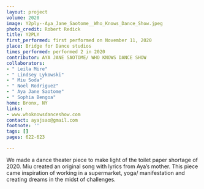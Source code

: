 ```yaml
---
layout: project
volume: 2020
image: Y2ply--Aya_Jane_Saotome__Who_Knows_Dance_Show.jpeg
photo_credit: Robert Redick
title: Y2PLY
first_performed: first performed on November 11, 2020
place: Bridge for Dance studios
times_performed: performed 2 in 2020
contributor: AYA JANE SAOTOME/ WHO KNOWS DANCE SHOW
collaborators:
- " Leila Mire"
- " Lindsey Lykowski"
- " Miu Soda"
- " Noel Rodriguez"
- " Aya Jane Saotome"
- " Sophia Bengoa"
home: Bronx, NY
links:
- www.whoknowsdanceshow.com
contact: ayajsao@gmail.com
footnote: ''
tags: []
pages: 622-623

---
```


We made a dance theater piece to make light of the toilet paper shortage of 2020. Miu created an original song with lyrics from Aya’s mother. This piece came inspiration of working in a supermarket, yoga/ manifestation and creating dreams in the midst of challenges. 
